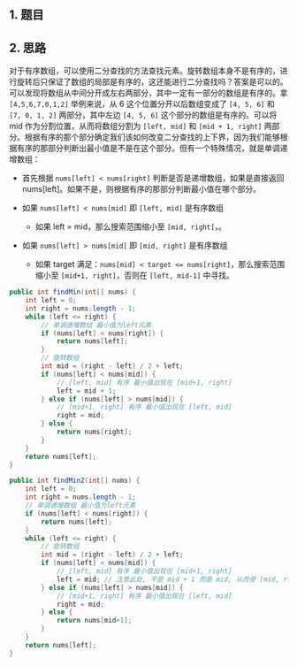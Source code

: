 ## 1. 题目

[]()

## 2. 思路

对于有序数组，可以使用二分查找的方法查找元素。旋转数组本身不是有序的，进行旋转后只保证了数组的局部是有序的，这还能进行二分查找吗？答案是可以的。可以发现将数组从中间分开成左右两部分，其中一定有一部分的数组是有序的。拿 `[4,5,6,7,0,1,2]` 举例来说，从 6 这个位置分开以后数组变成了 `[4, 5, 6]` 和 `[7, 0, 1, 2]` 两部分，其中左边 `[4, 5, 6]` 这个部分的数组是有序的。可以将 mid 作为分割位置，从而将数组分割为 `[left, mid]` 和 `[mid + 1, right]` 两部分。根据有序的那个部分确定我们该如何改变二分查找的上下界，因为我们能够根据有序的那部分判断出最小值是不是在这个部分。但有一个特殊情况，就是单调递增数组：
- 首先根据 `nums[left] < nums[right]` 判断是否是递增数组，如果是直接返回 nums[left]。如果不是，则根据有序的那部分判断最小值在哪个部分。
- 如果 `nums[left] < nums[mid]` 即 `[left, mid]` 是有序数组
  -  如果 left = mid，那么搜索范围缩小至 `[mid, right]`，。



- 如果 `nums[left] > nums[mid]` 即 `[mid, right]` 是有序数组
  - 如果 target 满足：`nums[mid] < target <= nums[right]`，那么搜索范围缩小至 `[mid+1, right]`，否则在 `[left, mid-1]` 中寻找。

```java
public int findMin(int[] nums) {
    int left = 0;
    int right = nums.length - 1;
    while (left <= right) {
        // 单调递增数组 最小值为left元素
        if (nums[left] < nums[right]) {
            return nums[left];
        }
        // 旋转数组
        int mid = (right - left) / 2 + left;
        if (nums[left] < nums[mid]) {
            // [left, mid] 有序 最小值出现在 [mid+1, right]
            left = mid + 1;
        } else if (nums[left] > nums[mid]) {
            // [mid+1, right] 有序 最小值出现在 [left, mid]
            right = mid;
        } else {
            return nums[right];
        }
    }
    return nums[left];
}

public int findMin2(int[] nums) {
    int left = 0;
    int right = nums.length - 1;
    // 单调递增数组 最小值为left元素
    if (nums[left] < nums[right]) {
        return nums[left];
    }
    while (left <= right) {
        // 旋转数组
        int mid = (right - left) / 2 + left;
        if (nums[left] < nums[mid]) {
            // [left, mid] 有序 最小值出现在 [mid+1, right]
            left = mid; // 注意此处, 不是 mid + 1 而是 mid, 从而使 [mid, right] 也是一个旋转数组
        } else if (nums[left] > nums[mid]) {
            // [mid+1, right] 有序 最小值出现在 [left, mid]
            right = mid;
        } else {
            return nums[mid+1];
        }
    }
    return nums[left];
}
```
